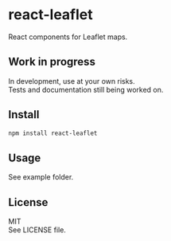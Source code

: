 react-leaflet
=============

React components for Leaflet maps.

## Work in progress

In development, use at your own risks.  
Tests and documentation still being worked on.

## Install

```bash
npm install react-leaflet
```

## Usage

See example folder.

## License

MIT  
See LICENSE file.
